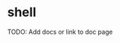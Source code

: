 <!---
  Copyright (c) Meta Platforms and its affiliates.
  This source code is licensed under the MIT license found in the
  LICENSE file in the root directory of this source tree.
-->

# shell

TODO: Add docs or link to doc page